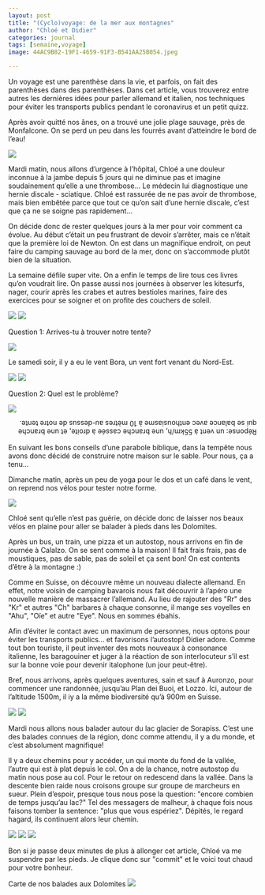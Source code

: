 ```yaml
---
layout: post
title: "(Cyclo)voyage: de la mer aux montagnes"
author: "Chloé et Didier"
categories: journal
tags: [semaine,voyage]
image: 44AC9B82-19F1-4659-91F3-B541AA25B054.jpeg

---
```


Un voyage est une parenthèse dans la vie, et parfois, on fait des parenthèses dans des parenthèses. Dans cet article, vous trouverez entre autres les dernières idées pour parler allemand et italien, nos techniques pour éviter les transports publics pendant le coronavirus et un petit quizz.

Après avoir quitté nos ânes, on a trouvé une jolie plage sauvage, près de Monfalcone. On se perd un peu dans les fourrés avant d’atteindre le bord de l’eau! 

<img src="/assets/img/73026A73-E851-487A-A5B3-CF1F7187B294.jpeg">

Mardi matin, nous allons d’urgence à l’hôpital, Chloé a une douleur inconnue à la jambe depuis 5 jours qui ne diminue pas et imagine soudainement qu’elle a une thrombose... Le médecin lui diagnostique une hernie discale - sciatique. Chloé est rassurée de ne pas avoir de thrombose, mais bien embêtée parce que tout ce qu’on sait d’une hernie discale, c’est que ça ne se soigne pas rapidement... 

On décide donc de rester quelques jours à la mer pour voir comment ca évolue. Au début c’était un peu frustrant de devoir s’arrêter, mais ce n’était que la première loi de Newton. On est dans un magnifique endroit, on peut faire du camping sauvage au bord de la mer, donc on s’accommode plutôt bien de la situation.


La semaine défile super vite. On a enfin le temps de lire tous ces livres qu’on voudrait lire. On passe aussi nos journées à observer les kitesurfs, nager, courir après les crabes et autres bestioles marines, faire des exercices pour se soigner et on profite des couchers de soleil. 

<img src="/assets/img/CF168B6C-A1F1-42FC-91AA-DE8E02831163.jpeg">

<img src="/assets/img/B68F1B64-88F8-4FDF-AA51-FC102D877759.jpeg">


Question 1: Arrives-tu à trouver notre tente?

<img src="/assets/img/B7CB686B-860A-4F95-852F-249DDB3C2C36.jpeg">

Le samedi soir, il y a eu le vent Bora, un vent fort venant du Nord-Est. 

<img src="/assets/img/92F0435B-BA1F-4431-8D5C-7891E0427749.jpeg">

<img src="/assets/img/216DBC0F-3115-42F5-98DC-C9783AD4B6BB.jpeg">

Question 2: Quel est le problème?



<img src="/assets/img/D2228F01-F369-43F9-9FDA-8F89793C6EB6.jpeg">

<p style="transform: rotate(180deg);">Réponse: un vent à 55km/h, une branche cassée à droite, et une branche qui se balance avec enthousiasme à 10 mètres au-dessus de notre tente.</p>

En suivant les bons conseils d’une parabole biblique, dans la tempête nous avons donc décidé de construire notre maison sur le sable. Pour nous, ça a tenu...

Dimanche matin, après un peu de yoga pour le dos et un café dans le vent, on reprend nos vélos pour tester notre forme. 

<img src="/assets/img/C7DB38D9-3C2C-42A1-89AE-6B6DA78ABD7B.jpeg">

Chloé sent qu’elle n’est pas guérie, on décide donc de laisser nos beaux vélos en plaine pour aller se balader à pieds dans les Dolomites.
 
Après un bus, un train, une pizza et un autostop, nous arrivons en fin de journée à Calalzo. On se sent comme à la maison! Il fait frais frais, pas de moustiques, pas de sable, pas de soleil et ça sent bon! On est contents d’être à la montagne :)

Comme en Suisse, on découvre même un nouveau dialecte allemand. En effet, notre voisin de camping bavarois nous fait découvrir à l’apéro une nouvelle manière de massacrer l’allemand. Au lieu de rajouter des "Rr" des "Kr" et autres "Ch" barbares à chaque consonne, il mange ses voyelles en "Ahu", "Oïe" et autre "Eye". Nous en sommes ébahis.

Afin d’éviter le contact avec un maximum de personnes, nous optons pour éviter les transports publics... et favorisons l’autostop! Didier adore. Comme tout bon touriste, il peut inventer des mots nouveaux à consonance italienne, les baragouiner et juger à la réaction de son interlocuteur s’il est sur la bonne voie pour devenir italophone (un jour peut-être).

Bref, nous arrivons, après quelques aventures, sain et sauf à Auronzo, pour commencer une randonnée, jusqu’au Plan dei Buoi, et Lozzo.
Ici, autour de l’altitude 1500m, il iy a la même biodiversité qu’à 900m en Suisse. 


<img src="/assets/img/17FF7B14-26EC-49B4-946E-1AC785D9E5F5.jpeg">

<img src="/assets/img/742F7B40-CB28-478C-9388-27DAF71E0B1B.jpeg">


Mardi nous allons nous balader autour du lac glacier de Sorapiss. C’est une des balades connues de la région, donc comme attendu, il y a du monde, et c’est absolument magnifique!

Il y a deux chemins pour y accéder, un qui monte du fond de la vallée, l’autre qui est à plat depuis le col. On a de la chance, notre autostop du matin nous pose au col. Pour le retour on redescend dans la vallée. Dans la descente bien raide nous croisons groupe sur groupe de marcheurs en sueur. Plein d’espoir, presque tous nous pose la question: "encore combien de temps jusqu’au lac?"
Tel des messagers de malheur, à chaque fois nous faisons tomber la sentence: "plus que vous espériez".
Dépités, le regard hagard, ils continuent alors leur chemin.

<img src="/assets/img/115FCAD0-6027-4D08-8462-74FD94AA100E.jpeg">
<img src="/assets/img/B1FD80FE-15C0-473F-8490-B80BBAC881B4.jpeg">
<img src="/assets/img/BE1F247C-7621-43CE-A545-CEFC2620D79A.jpeg">

Bon si je passe deux minutes de plus à allonger cet article, Chloé va me suspendre par les pieds. Je clique donc sur "commit" et le voici tout chaud pour votre bonheur.

Carte de nos balades aux Dolomites
<img src="/assets/img/B9369667-722F-45E5-9446-B4FE9CA13733.jpeg">
